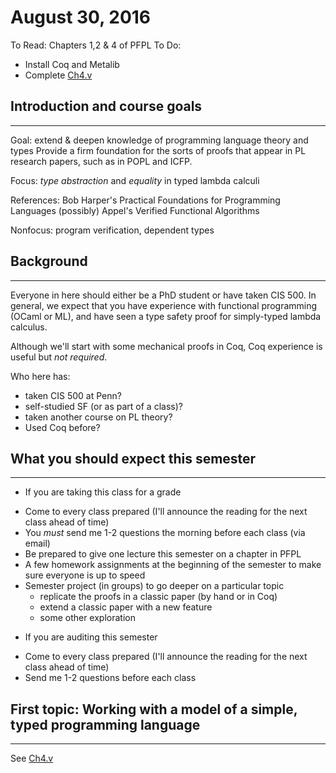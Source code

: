 # August 30, 2016

To Read: Chapters 1,2 & 4 of PFPL
To Do:
- Install Coq and Metalib
- Complete [Ch4.v](../code/Ch4.v)

## Introduction and course goals
--------------------------------
Goal: extend & deepen knowledge of programming language theory and types 
Provide a firm foundation for the sorts of proofs that appear in PL research
papers, such as in POPL and ICFP.

Focus: *type abstraction* and *equality* in typed lambda calculi

References: Bob Harper's Practical Foundations for Programming Languages
(possibly) Appel's Verified Functional Algorithms

Nonfocus: program verification, dependent types


## Background 
-------------

Everyone in here should either be a PhD student or have taken CIS 500.  In
general, we expect that you have experience with functional programming (OCaml
or ML), and have seen a type safety proof for simply-typed lambda calculus.

Although we'll start with some mechanical proofs in Coq, Coq experience is
useful but *not required*.

Who here has:
- taken CIS 500 at Penn?
- self-studied SF (or as part of a class)?
- taken another course on PL theory?
- Used Coq before?

## What you should expect this semester
---------------------------------------

+ If you are taking this class for a grade
- Come to every class prepared (I'll announce the reading for the next class
  ahead of time)
- You *must* send me 1-2 questions the morning before each class (via email)
- Be prepared to give one lecture this semester on a chapter in PFPL
- A few homework assignments at the beginning of the semester to make sure
  everyone is up to speed
- Semester project (in groups) to go deeper on a particular topic
   * replicate the proofs in a classic paper (by hand or in Coq)
   * extend a classic paper with a new feature
   * some other exploration

+ If you are auditing this semester
- Come to every class prepared (I'll announce the reading for the next class
  ahead of time)
- Send me 1-2 questions before each class 
  

## First topic: Working with a model of a simple, typed programming language
----------------------------------------------------------------------------

See [Ch4.v](../code/Ch4.v)
